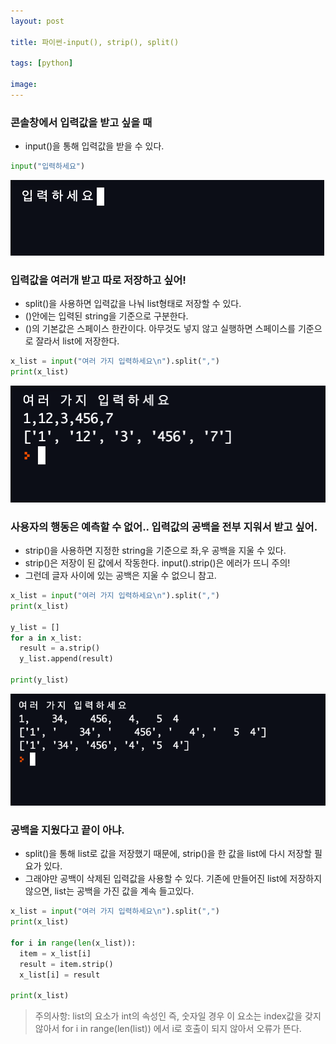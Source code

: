 ```yaml
---
layout: post

title: 파이썬-input(), strip(), split()

tags: [python]

image:
---
```


### 콘솔창에서 입력값을 받고 싶을 때

- input()을 통해 입력값을 받을 수 있다.

```python
input("입력하세요")
```

<img src="/images/posts/python_input_01.png">
<br/>

### 입력값을 여러개 받고 따로 저장하고 싶어!

- split()을 사용하면 입력값을 나눠 list형태로 저장할 수 있다.
- ()안에는 입력된 string을 기준으로 구분한다.
- ()의 기본값은 스페이스 한칸이다. 아무것도 넣지 않고 실행하면 스페이스를 기준으로 잘라서 list에 저장한다.

```python
x_list = input("여러 가지 입력하세요\n").split(",")
print(x_list)
```

<img src="/images/posts/python_input_02.png">
<br/>

### 사용자의 행동은 예측할 수 없어.. 입력값의 공백을 전부 지워서 받고 싶어.

- strip()을 사용하면 지정한 string을 기준으로 좌,우 공백을 지울 수 있다.
- strip()은 저장이 된 값에서 작동한다. input().strip()은 에러가 뜨니 주의!
- 그런데 글자 사이에 있는 공백은 지울 수 없으니 참고.

```python
x_list = input("여러 가지 입력하세요\n").split(",")
print(x_list)

y_list = []
for a in x_list:
  result = a.strip()
  y_list.append(result)

print(y_list)
```

<img src="/images/posts/python_input_03.png">
<br/>

### 공백을 지웠다고 끝이 아냐.

- split()을 통해 list로 값을 저장했기 때문에, strip()을 한 값을 list에 다시 저장할 필요가 있다.
- 그래야만 공백이 삭제된 입력값을 사용할 수 있다. 기존에 만들어진 list에 저장하지 않으면, list는 공백을 가진 값을 계속 들고있다.

```python
x_list = input("여러 가지 입력하세요\n").split(",")
print(x_list)

for i in range(len(x_list)):
  item = x_list[i]
  result = item.strip()
  x_list[i] = result

print(x_list)
```

> 주의사항: list의 요소가 int의 속성인 즉, 숫자일 경우 이 요소는 index값을 갖지 않아서 for i in range(len(list)) 에서 i로 호출이 되지 않아서 오류가 뜬다.
